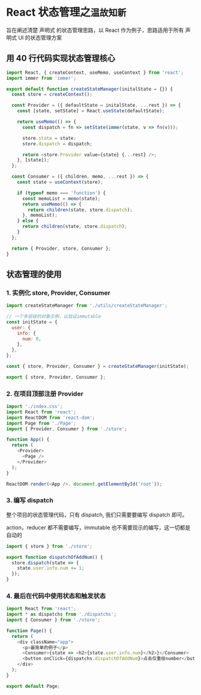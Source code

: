 # React 状态管理之`温故知新`

旨在阐述清楚 声明式 的状态管理思路，以 React 作为例子，思路适用于所有 声明式 UI 的状态管理方案

## 用 40 行代码实现状态管理核心

```js
import React, { createContext, useMemo, useContext } from 'react';
import immer from 'immer';

export default function createStateManager(initalState = {}) {
  const store = createContext();

  const Provider = ({ defaultState = initalState, ...rest }) => {
    const [state, setState] = React.useState(defaultState);

    return useMemo(() => {
      const dispatch = fn => setState(immer(state, v => fn(v)));

      store.state = state;
      store.dispatch = dispatch;

      return <store.Provider value={state} {...rest} />;
    }, [state]);
  };

  const Consumer = ({ children, memo, ...rest }) => {
    const state = useContext(store);

    if (typeof memo === 'function') {
      const memoList = memo(state);
      return useMemo(() => {
        return children(state, store.dispatch);
      }, memoList);
    } else {
      return children(state, store.dispatch);
    }
  };

  return { Provider, store, Consumer };
}
```

## 状态管理的使用

### 1. 实例化 store, Provider, Consumer

```js
import createStateManager from './utils/createStateManager';

// 一个多层级的对象示例，以验证immutable
const initState = {
  user: {
    info: {
      num: 0,
    },
  },
};

const { store, Provider, Consumer } = createStateManager(initState);

export { store, Provider, Consumer };
```

### 2. 在项目顶部注册 Provider

```js
import './index.css';
import React from 'react';
import ReactDOM from 'react-dom';
import Page from './Page';
import { Provider, Consumer } from './store';

function App() {
  return (
    <Provider>
      <Page />
    </Provider>
  );
}

ReactDOM.render(<App />, document.getElementById('root'));
```

### 3. 编写 dispatch

整个项目的状态管理代码，只有 dispatch, 我们只需要要编写 dispatch 即可。

action，reducer 都不需要编写，immutable 也不需要现示的编写，这一切都是自动的

```js
import { store } from './store';

export function dispatchOfAddNum() {
  store.dispatch(state => {
    state.user.info.num += 1;
  });
}
```

### 4. 最后在代码中使用状态和触发状态

```js
import React from 'react';
import * as dispatchs from './dispatchs';
import { Consumer } from './store';

function Page() {
  return (
    <div className="app">
      <p>最简单的例子</p>
      <Consumer>{state => <h2>{state.user.info.num}</h2>}</Consumer>
      <button onClick={dispatchs.dispatchOfAddNum}>点击仅重绘number</button>
    </div>
  );
}

export default Page;
```
